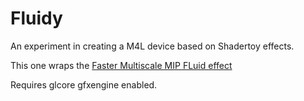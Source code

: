 # Fluidy
An experiment in creating a M4L device based on Shadertoy effects.

This one wraps the [Faster Multiscale MIP FLuid effect](https://www.shadertoy.com/view/wdVSR3)

Requires glcore gfxengine enabled.
